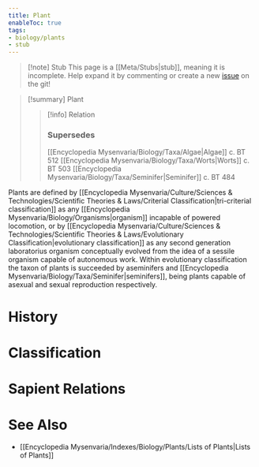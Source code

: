 ```yaml
---
title: Plant
enableToc: true
tags:
- biology/plants
- stub
---
```


> [!note] Stub
> This page is a [[Meta/Stubs|stub]], meaning it is incomplete. Help expand it by commenting or create a new [issue](https://github.com/RagtimeGal/quartz--encyclopedia-mysenvaria/issues/new/choose) on the git!


> [!summary] Plant
> > [!info] Relation
> > ### Supersedes
> > [[Encyclopedia Mysenvaria/Biology/Taxa/Algae|Algae]] c. BT 512
> > [[Encyclopedia Mysenvaria/Biology/Taxa/Worts|Worts]] c. BT 503
> > [[Encyclopedia Mysenvaria/Biology/Taxa/Seminifer|Seminifer]] c. BT 484

Plants are defined by [[Encyclopedia Mysenvaria/Culture/Sciences & Technologies/Scientific Theories & Laws/Criterial Classification|tri-criterial classification]] as any [[Encyclopedia Mysenvaria/Biology/Organisms|organism]] incapable of powered locomotion, or by [[Encyclopedia Mysenvaria/Culture/Sciences & Technologies/Scientific Theories & Laws/Evolutionary Classification|evolutionary classification]] as any second generation laboratorius organism conceptually evolved from the idea of a sessile organism capable of autonomous work. Within evolutionary classification the taxon of plants is succeeded by aseminifers and [[Encyclopedia Mysenvaria/Biology/Taxa/Seminifer|seminifers]], being plants capable of asexual and sexual reproduction respectively.
# History

# Classification

# Sapient Relations

# See Also
- [[Encyclopedia Mysenvaria/Indexes/Biology/Plants/Lists of Plants|Lists of Plants]]